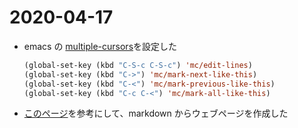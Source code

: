 # 2020-04-17

- emacs の [multiple-cursors](https://github.com/magnars/multiple-cursors.el)を設定した
  ```lisp
  (global-set-key (kbd "C-S-c C-S-c") 'mc/edit-lines)
  (global-set-key (kbd "C->") 'mc/mark-next-like-this)
  (global-set-key (kbd "C-<") 'mc/mark-previous-like-this)
  (global-set-key (kbd "C-c C-<") 'mc/mark-all-like-this)
  ```


- [このページ](https://qiita.com/ozaki25/items/a1988b01f83f6616b7f9)を参考にして、markdown からウェブページを作成した
